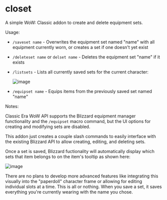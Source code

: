 # closet
A simple WoW: Classic addon to create and delete equipment sets.

Usage:

* `/saveset name` - Overwrites the equipment set named "name" with all equipment currently worn, or creates a set if one doesn't yet exist
* `/deleteset name` or `delset name` - Deletes the equipment set "name" if it exists
* `/listsets` - Lists all currently saved sets for the current character:  

  ![image](https://github.com/RabbleCode/closet/assets/56865013/1a9d56d6-2f66-485d-8ab4-317f08d1cce9)

* `/equipset name` - Equips items from the previously saved set named "name"

Notes:

Classic Era WoW API supports the Blizzard equipment manager functionality and the `/equipset` macro command, but the UI options for creating and modifying sets are disabled.

This addon just creates a couple slash commands to easily interface with the existing Blizzard API to allow creating, editing, and deleting sets.

Once a set is saved, Blizzard fuctionality will automatically display which sets that item belongs to on the item's tooltip as shown here:

![image](https://github.com/RabbleCode/closet/assets/56865013/1b4bbfcc-ecbe-4287-8612-e27a7595ef49)


There are no plans to develop more advanced features like integrating this visually into the "paperdoll" character frame or allowing for editing individual slots at a time. This is all or nothing. When you save a set, it saves everything you're currently wearing with the name you chose.
